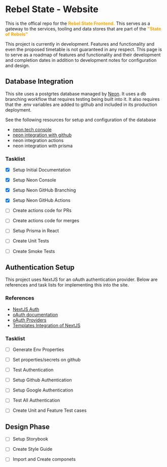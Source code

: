 <head>
<style>
.brandName {
  font-weight:bolder;
  color:orange;
}
</style>
</head>

<h1> Rebel State - Website</h1>

This is the offical repo for the <span class="brandName">Rebel State Frontend.</span> This serves as a gateway to the services, tooling and data stores that are part of the <span class="brandName">"State of Rebels"</span>

This project is currently in development. Features and functionality and even the proposed timetable is not guaranteed in any respect. This page is to serve as a roadmap of features and functionality and their development and completion dates in addition to development notes for configuration and design.


## Database Integration
 This site uses a postgrtes database managed by [Neon](https://neon.tech). It uses a db branching workflow that requires testing being built into it.  It also requires that the .env variables are added to github and included in its production deployment.

See the following resources for setup and configuration of the database
- [neon.tech console](https://console.neon.tech/app/projects)
- [neon integration with github](https://neon.tech/docs/guides/neon-github-integration)
- neon integration actions
- neon integration with prisma 
 
 ### Tasklist
 + [x] Setup Initial Documentation
 + [X] Setup Neon Console
 + [x] Setup Neon GitHub Branching
 + [x] Setup Neon GitHub Actions
 + [ ] Create actions code for PRs
 + [ ] Create actions code for merges
 + [ ] Setup Prisma in React
 + [ ] Create Unit Tests
 + [ ] Create Smoke Tests
 

 ## Authentication Setup
 This project uses NextJS for an oAuth authentication provider. Below are references and task lists for implementing this into the site.

 ### References
- [NextJS Auth]()
- [oAuth documentation]() 
- [oAuth Providers]()
- [Templates Integration of NextJS]() 

 ### Tasklist
 + [ ] Generate Env Properties
 + [ ] Set properties/secrets on github
 + [ ] Test Authentication
 + [ ] Setup Github Authentication
 + [ ] Setup Google Authentication
 + [ ] Test All Authentication
 + [ ] Create Unit and Feature Test cases


 ## Design Phase
 + [ ] Setup Storybook
 + [ ] Create Style Guide
 + [ ] Import and Create componets






